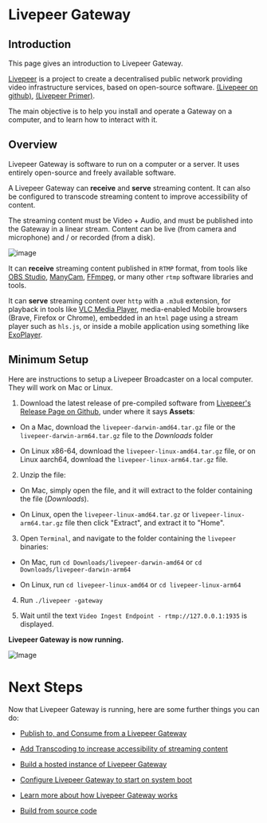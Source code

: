 # Livepeer Gateway

## Introduction

This page gives an introduction to Livepeer Gateway.

[Livepeer](https://livepeer.org) is a project to create a decentralised public network providing video infrastructure services, based on open-source software. [(Livepeer on github)](https://github.com/livepeer/), [(Livepeer Primer)](https://livepeer.org/primer).

The main objective is to help you install and operate a Gateway on a computer, and to learn how to interact with it.

## Overview

Livepeer Gateway is software to run on a computer or a server. It uses entirely open-source and freely available software.

A Livepeer Gateway can **receive** and **serve** streaming content. It can also be configured to transcode streaming content to improve accessibility of content.

The streaming content must be Video + Audio, and must be published into the Gateway in a linear stream. Content can be live (from camera and microphone) and / or recorded (from a disk).

![image](https://github.com/user-attachments/assets/86f03ea8-2f3c-49c7-bc99-32bd01f4159f)

It can **receive** streaming content published in `RTMP` format, from tools like [OBS Studio](https://obsproject.com/), [ManyCam](https://manycam.com/), [FFmpeg](https://www.ffmpeg.org/), or many other `rtmp` software libraries and tools.

It can **serve** streaming content over `http` with a `.m3u8` extension, for playback in tools like [VLC Media Player](https://www.videolan.org/vlc/index.html), media-enabled Mobile browsers (Brave, Firefox or Chrome), embedded in an `html` page using a stream player such as `hls.js`, or inside a mobile application using something like [ExoPlayer](https://exoplayer.dev/).

## Minimum Setup

Here are instructions to setup a Livepeer Broadcaster on a local computer. They will work on Mac or Linux.

1. Download the latest release of pre-compiled software from [Livepeer's Release Page on Github](https://github.com/livepeer/go-livepeer/releases), under where it says **Assets**:

- On a Mac, download the `livepeer-darwin-amd64.tar.gz` file or the `livepeer-darwin-arm64.tar.gz` file to the _Downloads_ folder

- On Linux x86-64, download the `livepeer-linux-amd64.tar.gz` file, or on Linux aarch64, download the `livepeer-linux-arm64.tar.gz` file.

2. Unzip the file:

- On Mac, simply open the file, and it will extract to the folder containing the file (_Downloads_).

- On Linux, open the `livepeer-linux-amd64.tar.gz` or `livepeer-linux-arm64.tar.gz` file then click "Extract", and extract it to "Home".

3. Open `Terminal`, and navigate to the folder containing the `livepeer` binaries:

- On Mac, run `cd Downloads/livepeer-darwin-amd64` or `cd Downloads/livepeer-darwin-arm64`

- On Linux, run `cd livepeer-linux-amd64` or `cd livepeer-linux-arm64`

4. Run `./livepeer -gateway`

5. Wait until the text `Video Ingest Endpoint - rtmp://127.0.0.1:1935` is displayed.

**Livepeer Gateway is now running.**

![Image](https://github.com/user-attachments/assets/f7871bd8-d8d8-42b1-bf62-8047c7c15554)

# Next Steps

Now that Livepeer Gateway is running, here are some further things you can do:

- [Publish to, and Consume from a Livepeer Gateway](./publish-and-consume-content.md)

- [Add Transcoding to increase accessibility of streaming content](./transcoding.md)

- [Build a hosted instance of Livepeer Gateway](./hosted-setup.md)

- [Configure Livepeer Gateway to start on system boot](./start-on-system-boot.md)

- [Learn more about how Livepeer Gateway works](./architecture-summary.md)

- [Build from source code](https://docs.livepeer.org/orchestrators/guides/install-go-livepeer#build-from-source)
